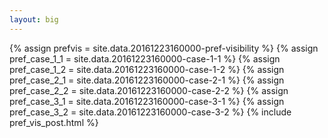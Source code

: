 ```yaml
---
layout: big
---
```

{% assign prefvis = site.data.20161223160000-pref-visibility %}
{% assign pref_case_1_1 = site.data.20161223160000-case-1-1 %}
{% assign pref_case_1_2 = site.data.20161223160000-case-1-2 %}
{% assign pref_case_2_1 = site.data.20161223160000-case-2-1 %}
{% assign pref_case_2_2 = site.data.20161223160000-case-2-2 %}
{% assign pref_case_3_1 = site.data.20161223160000-case-3-1 %}
{% assign pref_case_3_2 = site.data.20161223160000-case-3-2 %}
{% include pref_vis_post.html %}
